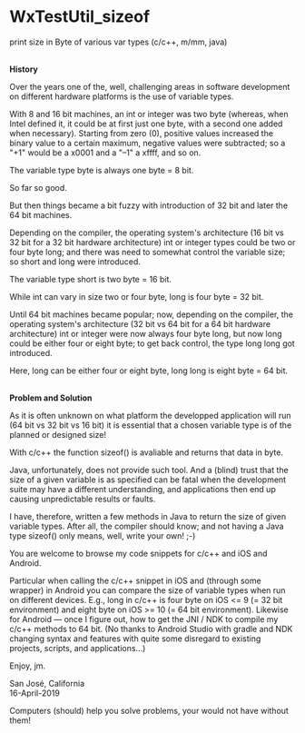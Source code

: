 # WxTestUtil_sizeof
print size in Byte of various var types (c/c++, m/mm, java)

<br>
<b>History</b>

Over the years one of the, well, challenging areas in software development on different hardware platforms is the use of variable types.

With 8 and 16 bit machines, an int or integer was two byte (whereas, when Intel defined it, it could be at first just one byte, with a second one added when necessary).  Starting from zero (0), positive values increased the binary value to a certain maximum, negative values were subtracted; so a "+1" would be a x0001 and a "–1" a xffff, and so on.

The variable type byte is always one byte = 8 bit.

So far so good.

But then things became a bit fuzzy with introduction of 32 bit and later the 64 bit machines.

Depending on the compiler, the operating system's architecture (16 bit vs 32 bit for a 32 bit hardware architecture) int or integer types could be two or four byte long; and there was need to somewhat control the variable size; so short and long were introduced.

The variable type short is two byte = 16 bit.

While int can vary in size two or four byte, long is four byte = 32 bit.

Until 64 bit machines became popular; now, depending on the compiler, the operating system's architecture (32 bit vs 64 bit for a 64 bit hardware architecture) int or integer were now always four byte long, but now long could be either four or eight byte; to get back control, the type long long got introduced.

Here, long can be either four or eight byte, long long is eight byte = 64 bit.

<br>
<b>Problem and Solution</b>
  
As it is often unknown on what platform the developped application will run (64 bit vs 32 bit vs 16 bit) it is essential that a chosen variable type is of the planned or designed size!

With c/c++ the function sizeof() is avaliable and returns that data in byte.

Java, unfortunately, does not provide such tool.  And a (blind) trust that the size of a given variable is as specified can be fatal when the development suite may have a different understanding, and applications then end up causing unpredictable results or faults.

I have, therefore, written a few methods in Java to return the size of given variable types.  After all, the compiler should know; and not having a Java type sizeof() only means, well, write your own!  ;-) 

You are welcome to browse my code snippets for c/c++ and iOS and Android.

Particular when calling the c/c++ snippet in iOS and (through some wrapper) in Android you can compare the size of variable types when run on different devices.  E.g., long in c/c++ is four byte on iOS <= 9 (= 32 bit environment) and eight byte on iOS >= 10 (= 64 bit environment).  Likewise for Android — once I figure out, how to get the JNI / NDK to compile my c/c++ methods to 64 bit.  (No thanks to Android Studio with gradle and NDK changing syntax and features with quite some disregard to existing projects, scripts, and applications...)


Enjoy,
    jm.
    
San José, California    
16-April-2019
    
    
Computers (should) help you solve problems, your would not have without them!

